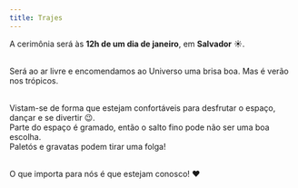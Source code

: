 ```yaml
---
title: Trajes
---
```


A cerimônia será às **12h de um dia de janeiro**, em **Salvador** ☀.
<br>
<br>

Será ao ar livre e encomendamos ao Universo uma brisa boa. Mas é verão nos trópicos.
<br>
<br>

Vistam-se de forma que estejam confortáveis para desfrutar o espaço, dançar e se divertir 😉.
<br>
Parte do espaço é gramado, então o salto fino pode não ser uma boa escolha.
<br>
Paletós e gravatas podem tirar uma folga!
<br>
<br>

O que importa para nós é que estejam conosco! ❤
